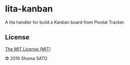 # lita-kanban

A lita handler for build a Kanban board from Pivotal Tracker.

## License

[The MIT License (MIT)](https://opensource.org/licenses/mit-license.php)

© 2016 Shoma SATO
